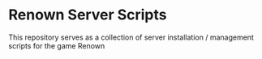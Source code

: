 # Renown Server Scripts
This repository serves as a collection of server installation / management scripts for the game Renown
